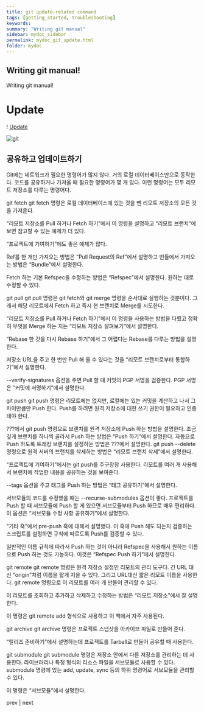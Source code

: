 ```yaml
---
title: git update-related command
tags: [getting_started, troubleshooting]
keywords:
summary: "Writing git manual"
sidebar: mydoc_sidebar
permalink: mydoc_git_update.html
folder: mydoc
---
```


## Writing git manual! 
Writing git manual! 

# Update

! [Update](C:\Users\IT333-8-PC\git-lecture\images\update.jpeg)

![git](./images/update.png)


## 공유하고 업데이트하기

Git에는 네트워크가 필요한 명령어가 많지 않다. 거의 로컬 데이터베이스만으로 동작한다. 코드를 공유하거나 가져올 때 필요한 명령어가 몇 개 있다. 이런 명령어는 모두 리모트 저장소를 다루는 명령어다.

git fetch
git fetch 명령은 로컬 데이터베이스에 있는 것을 뺀 리모트 저장소의 모든 것을 가져온다.

“리모트 저장소를 Pull 하거나 Fetch 하기”에서 이 명령을 설명하고 “리모트 브랜치”에 보면 참고할 수 있는 예제가 더 있다.

“프로젝트에 기여하기”에도 좋은 예제가 많다.

Ref를 한 개만 가져오는 방법은 “Pull Request의 Ref”에서 설명하고 번들에서 가져오는 방법은 “Bundle”에서 설명한다.

Fetch 하는 기본 Refspec을 수정하는 방법은 “Refspec”에서 설명한다. 원하는 대로 수정할 수 있다.

git pull
git pull 명령은 git fetch와 git merge 명령을 순서대로 실행하는 것뿐이다. 그래서 해당 리모트에서 Fetch 하고 즉시 현 브랜치로 Merge를 시도한다.

“리모트 저장소를 Pull 하거나 Fetch 하기”에서 이 명령을 사용하는 방법을 다뤘고 정확히 무엇을 Merge 하는 지는 “리모트 저장소 살펴보기”에서 설명한다.

“Rebase 한 것을 다시 Rebase 하기”에서 그 어렵다는 Rebase를 다루는 방법을 설명한다.

저장소 URL을 주고 한 번만 Pull 해 올 수 있다는 것을 “리모트 브랜치로부터 통합하기”에서 설명한다.

--verify-signatures 옵션을 주면 Pull 할 때 커밋의 PGP 서명을 검증한다. PGP 서명은 “커밋에 서명하기”에서 설명한다.

git push
git push 명령은 리모트에는 없지만, 로컬에는 있는 커밋을 계산하고 나서 그 차이만큼만 Push 한다. Push를 하려면 원격 저장소에 대한 쓰기 권한이 필요하고 인증돼야 한다.

???에서 git push 명령으로 브랜치를 원격 저장소에 Push 하는 방법을 설명한다. 조금 깊게 브랜치를 하나씩 골라서 Push 하는 방법은 “Push 하기”에서 설명한다. 자동으로 Push 하도록 트래킹 브랜치를 설정하는 방법은 ???에서 설명한다. git push --delete 명령으로 원격 서버의 브랜치를 삭제하는 방법은 “리모트 브랜치 삭제”에서 설명한다.

“프로젝트에 기여하기”에서는 git push를 주구장창 사용한다. 리모트를 여러 개 사용해서 브랜치에 작업한 내용을 공유하는 것을 보여준다.

--tags 옵션을 주고 태그를 Push 하는 방법은 “태그 공유하기”에서 설명한다.

서브모듈의 코드를 수정했을 때는 --recurse-submodules 옵션이 좋다. 프로젝트를 Push 할 때 서브모듈에 Push 할 게 있으면 서브모듈부터 Push 하므로 매우 편리하다. 이 옵션은 “서브모듈 수정 사항 공유하기”에서 설명한다.

“기타 훅”에서 pre-push 훅에 대해서 설명했다. 이 훅에 Push 해도 되는지 검증하는 스크립트를 설정하면 규칙에 따르도록 Push를 검증할 수 있다.

일반적인 이름 규칙에 따라서 Push 하는 것이 아니라 Refspec을 사용해서 원하는 이름으로 Push 하는 것도 가능하다. 이것은 “Refspec Push 하기”에서 설명한다.

git remote
git remote 명령은 원격 저장소 설정인 리모트의 관리 도구다. 긴 URL 대신 “origin”처럼 이름을 짧게 지을 수 있다. 그리고 URL대신 짧은 리모트 이름을 사용한다. git remote 명령으로 이 리모트를 여러 개 만들어 관리할 수 있다.

이 리모트를 조회하고 추가하고 삭제하고 수정하는 방법은 “리모트 저장소”에서 잘 설명한다.

이 명령은 git remote add <name> <url> 형식으로 사용하고 이 책에서 자주 사용된다.

git archive
git archive 명령은 프로젝트 스냅샷을 아카이브 파일로 만들어 준다.

“릴리즈 준비하기”에서 설명하는데 프로젝트를 Tarball로 만들어 공유할 때 사용한다.

git submodule
git submodule 명령은 저장소 안에서 다른 저장소를 관리하는 데 사용한다. 라이브러리나 특정 형식의 리소스 파일을 서브모듈로 사용할 수 있다. submodule 명령에 있는 add, update, sync 등의 하위 명령어로 서브모듈을 관리할 수 있다.

이 명령은 “서브모듈”에서 설명한다.

prev | next